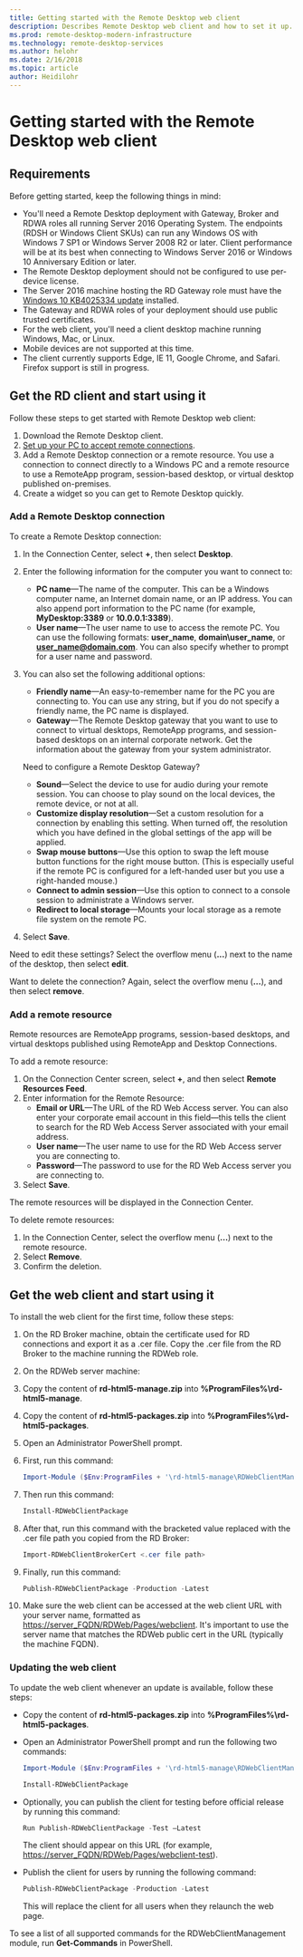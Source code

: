 ```yaml
---
title: Getting started with the Remote Desktop web client
description: Describes Remote Desktop web client and how to set it up.
ms.prod: remote-desktop-modern-infrastructure
ms.technology: remote-desktop-services
ms.author: helohr
ms.date: 2/16/2018
ms.topic: article
author: Heidilohr
---
```

# Getting started with the Remote Desktop web client

## Requirements

Before getting started, keep the following things in mind:

* You'll need a Remote Desktop deployment with Gateway, Broker and RDWA roles all running Server 2016 Operating System. The endpoints (RDSH or Windows Client SKUs) can run any Windows OS with Windows 7 SP1 or Windows Server 2008 R2 or later. Client performance will be at its best when connecting to Windows Server 2016 or Windows 10 Anniversary Edition or later.
* The Remote Desktop deployment should not be configured to use per-device license.
* The Server 2016 machine hosting the RD Gateway role must have the [Windows 10 KB4025334 update](https://support.microsoft.com/en-us/help/4025334/windows-10-update-kb4025334) installed.
* The Gateway and RDWA roles of your deployment should use public trusted certificates.
* For the web client, you'll need a client desktop machine running Windows, Mac, or Linux.
* Mobile devices are not supported at this time.
* The client currently supports Edge, IE 11, Google Chrome, and Safari. Firefox support is still in progress.

## Get the RD client and start using it

Follow these steps to get started with Remote Desktop web client:

1. Download the Remote Desktop client.
2. [Set up your PC to accept remote connections](remote-desktop-allow-access.md).
3. Add a Remote Desktop connection or a remote resource. You use a connection to connect directly to a Windows PC and a remote resource to use a RemoteApp program, session-based desktop, or virtual desktop published on-premises.
4. Create a widget so you can get to Remote Desktop quickly.

### Add a Remote Desktop connection

To create a Remote Desktop connection:

1. In the Connection Center, select **+**, then select **Desktop**.
2. Enter the following information for the computer you want to connect to:
    * **PC name**—The name of the computer. This can be a Windows computer name, an Internet domain name, or an IP address. You can also append port information to the PC name (for example, **MyDesktop:3389** or **10.0.0.1:3389**).
    * **User name**—The user name to use to access the remote PC. You can use the following formats: **user_name**, **domain\user_name**, or **user_name@domain.com**. You can also specify whether to prompt for a user name and password.
3. You can also set the following additional options:
    * **Friendly name**—An easy-to-remember name for the PC you are connecting to. You can use any string, but if you do not specify a friendly name, the PC name is displayed.
    * **Gateway**—The Remote Desktop gateway that you want to use to connect to virtual desktops, RemoteApp programs, and session-based desktops on an internal corporate network. Get the information about the gateway from your system administrator.

    Need to configure a Remote Desktop Gateway?

    * **Sound**—Select the device to use for audio during your remote session. You can choose to play sound on the local devices, the remote device, or not at all.
    * **Customize display resolution**—Set a custom resolution for a connection by enabling this setting. When turned off, the resolution which you have defined in the global settings of the app will be applied.
    * **Swap mouse buttons**—Use this option to swap the left mouse button functions for the right mouse button. (This is especially useful if the remote PC is configured for a left-handed user but you use a right-handed mouse.)
    * **Connect to admin session**—Use this option to connect to a console session to administrate a Windows server.
    * **Redirect to local storage**—Mounts your local storage as a remote file system on the remote PC.
4. Select **Save**.

Need to edit these settings? Select the overflow menu (**...**) next to the name of the desktop, then select **edit**.

Want to delete the connection? Again, select the overflow menu (**...**), and then select **remove**.

### Add a remote resource

Remote resources are RemoteApp programs, session-based desktops, and virtual desktops published using RemoteApp and Desktop Connections.

To add a remote resource:

1. On the Connection Center screen, select **+**, and then select **Remote Resources Feed**.
2. Enter information for the Remote Resource:
   * **Email or URL**—The URL of the RD Web Access server. You can also enter your corporate email account in this field—this tells the client to search for the RD Web Access Server associated with your email address.
   * **User name**—The user name to use for the RD Web Access server you are connecting to.
   * **Password**—The password to use for the RD Web Access server you are connecting to.
3. Select **Save**.

The remote resources will be displayed in the Connection Center.

To delete remote resources:

1. In the Connection Center, select the overflow menu (**...**) next to the remote resource.
2. Select **Remove**.
3. Confirm the deletion.

## Get the web client and start using it

To install the web client for the first time, follow these steps:

1. On the RD Broker machine, obtain the certificate used for RD connections and export it as a .cer file. Copy the .cer file from the RD Broker to the machine running the RDWeb role.
1. On the RDWeb server machine:
1. Copy the content of **rd-html5-manage.zip** into **%ProgramFiles%\rd-html5-manage**.
1. Copy the content of **rd-html5-packages.zip** into **%ProgramFiles%\rd-html5-packages**.
1. Open an Administrator PowerShell prompt.
1. First, run this command:
    ```PowerShell
    Import-Module ($Env:ProgramFiles + '\rd-html5-manage\RDWebClientManagement')
    ```
    
1. Then run this command:
    ```PowerShell
    Install-RDWebClientPackage
    ```
    
1. After that, run this command with the bracketed value replaced with the .cer file path you copied from the RD Broker:
    ```PowerShell
    Import-RDWebClientBrokerCert <.cer file path>
    ```
    
1. Finally, run this command:
    ```PowerShell
    Publish-RDWebClientPackage -Production -Latest
    ```
    
1. Make sure the web client can be accessed at the web client URL with your server name, formatted as <https://server_FQDN/RDWeb/Pages/webclient>. It's important to use the server name that matches the RDWeb public cert in the URL (typically the machine FQDN).

### Updating the web client

To update the web client whenever an update is available, follow these steps:

* Copy the content of **rd-html5-packages.zip** into **%ProgramFiles%\rd-html5-packages**.
* Open an Administrator PowerShell prompt and run the following two commands:
    ```PowerShell
    Import-Module ($Env:ProgramFiles + '\rd-html5-manage\RDWebClientManagement')
    ```

    ```PowerShell
    Install-RDWebClientPackage
    ```
* Optionally, you can publish the client for testing before official release by running this command:
    ```PowerShell
    Run Publish-RDWebClientPackage -Test –Latest
    ```
    The client should appear on this URL (for example, <https://server_FQDN/RDWeb/Pages/webclient-test>).
* Publish the client for users by running the following command:
    ```PowerShell
    Publish-RDWebClientPackage -Production -Latest
    ```

    This will replace the client for all users when they relaunch the web page.

To see a list of all supported commands for the RDWebClientManagement module, run **Get-Commands** in PowerShell.
